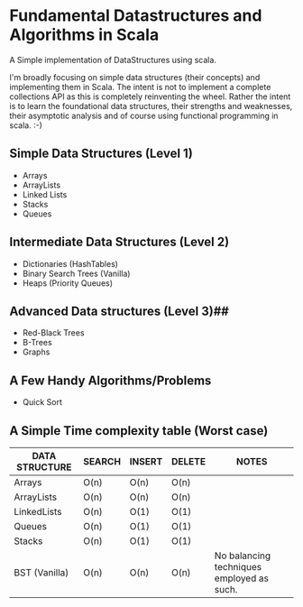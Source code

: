 # Fundamental Datastructures and Algorithms in Scala #

A Simple implementation of DataStructures using scala.

I'm broadly focusing on simple data structures (their concepts) and implementing them in Scala.
The intent is not to implement a complete collections API as this is completely reinventing the wheel.
Rather the intent is to learn the foundational data structures, their strengths and weaknesses, their asymptotic analysis
and of course using functional programming in scala.
:-)

## Simple Data Structures (Level 1)  ##
* Arrays
* ArrayLists
* Linked Lists
* Stacks
* Queues

## Intermediate Data Structures (Level 2) ##
* Dictionaries (HashTables)
* Binary Search Trees (Vanilla)
* Heaps (Priority Queues)

## Advanced Data structures (Level 3)##
 * Red-Black Trees
 * B-Trees
 * Graphs
 
## A Few Handy Algorithms/Problems ##
* Quick Sort
 

## A Simple Time complexity table (Worst case) ##
DATA STRUCTURE|SEARCH | INSERT | DELETE | NOTES|
--------------|-------|--------|--------|-------
Arrays        | O(n)  | O(n)   | O(n)   ||
ArrayLists    | O(n)  | O(n)   | O(n)   ||
LinkedLists   | O(n)  | O(1)   | O(1)   ||
Queues        | O(n)  | O(1)   | O(1)   ||
Stacks        | O(n)  | O(1)   | O(1)   ||
BST (Vanilla) | O(n)  | O(n)   | O(n)   | No balancing techniques employed as such.|







